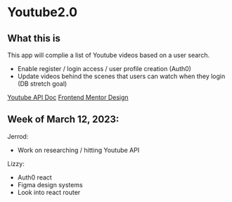 # Youtube2.0
## What this is

This app will complie a list of Youtube videos based on a user search.
- Enable register / login access / user profile creation (Auth0)
- Update videos behind the scenes that users can watch when they login (DB stretch goal)

[Youtube API Doc](https://developers.google.com/youtube/v3)
[Frontend Mentor Design](https://www.frontendmentor.io/challenges/entertainment-web-app-J-UhgAW1X)


## Week of March 12, 2023:
Jerrod:
- Work on researching / hitting Youtube API

Lizzy: 
- Auth0 react
- Figma design systems
- Look into react router

